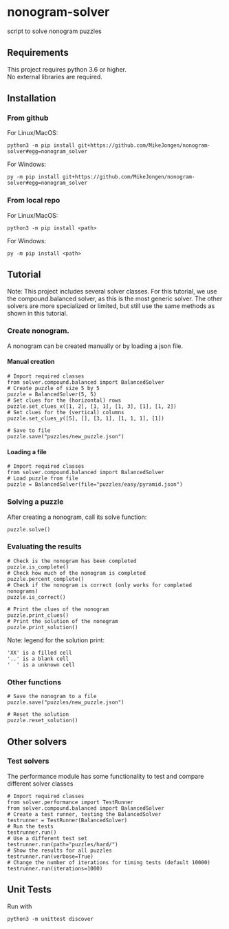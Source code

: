 # nonogram-solver
script to solve nonogram puzzles

## Requirements
This project requires python 3.6 or higher.  
No external libraries are required.

## Installation
### From github
For Linux/MacOS:
```
python3 -m pip install git+https://github.com/MikeJongen/nonogram-solver#egg=nonogram_solver
```

For Windows:
```
py -m pip install git+https://github.com/MikeJongen/nonogram-solver#egg=nonogram_solver
```

### From local repo
For Linux/MacOS:
```
python3 -m pip install <path>
```

For Windows:
```
py -m pip install <path>
```

## Tutorial
Note: This project includes several solver classes. For this tutorial, we use 
the compound.balanced solver, as this is the most generic solver. The other solvers
are more specialized or limited, but still use the same methods as shown
in this tutorial. 

### Create nonogram.
A nonogram can be created manually or by loading a json file.
#### Manual creation
```
# Import required classes
from solver.compound.balanced import BalancedSolver
# Create puzzle of size 5 by 5
puzzle = BalancedSolver(5, 5)
# Set clues for the (horizontal) rows
puzzle.set_clues_x([1, 2], [1, 1], [1, 3], [1], [1, 2])
# Set clues for the (vertical) columns
puzzle.set_clues_y([5], [], [3, 1], [1, 1, 1], [1])

# Save to file
puzzle.save("puzzles/new_puzzle.json")
```

#### Loading a file
```
# Import required classes
from solver.compound.balanced import BalancedSolver
# Load puzzle from file
puzzle = BalancedSolver(file="puzzles/easy/pyramid.json")
```

### Solving a puzzle
After creating a nonogram, call its solve function:
```
puzzle.solve()
```

### Evaluating the results
```
# Check is the nonogram has been completed
puzzle.is_complete()
# Check how much of the nonogram is completed
puzzle.percent_complete()
# Check if the nonogram is correct (only works for completed nonograms)
puzzle.is_correct()

# Print the clues of the nonogram
puzzle.print_clues()
# Print the solution of the nonogram
puzzle.print_solution()
```

Note: legend for the solution print:  
```
'XX' is a filled cell  
'..' is a blank cell  
'  ' is a unknown cell  
```

### Other functions
```
# Save the nonogram to a file
puzzle.save("puzzles/new_puzzle.json")

# Reset the solution
puzzle.reset_solution()
```

## Other solvers
### Test solvers
The performance module has some functionality to test and compare different solver classes
```
# Import required classes
from solver.performance import TestRunner
from solver.compound.balanced import BalancedSolver
# Create a test runner, testing the BalancedSolver
testrunner = TestRunner(BalancedSolver)
# Run the tests
testrunner.run()
# Use a different test set
testrunner.run(path="puzzles/hard/")
# Show the results for all puzzles
testrunner.run(verbose=True)
# Change the number of iterations for timing tests (default 10000)
testrunner.run(iterations=1000)
```

## Unit Tests
Run with
```
python3 -m unittest discover
```